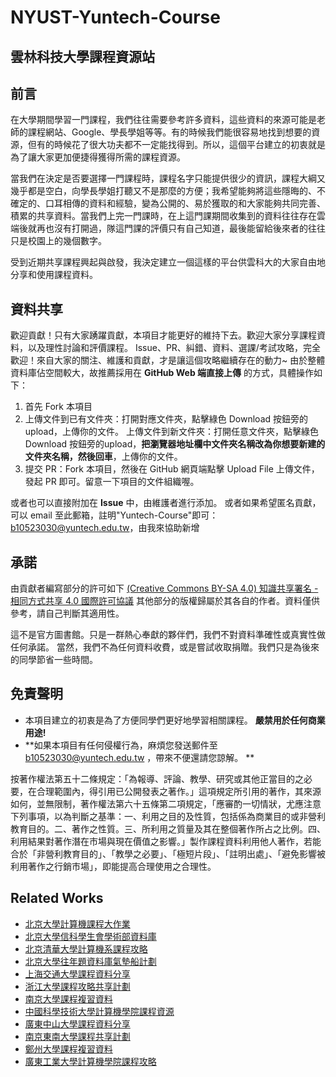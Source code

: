 # NYUST-Yuntech-Course

## 雲林科技大學課程資源站

## 前言

在大學期間學習一門課程，我們往往需要參考許多資料，這些資料的來源可能是老師的課程網站、Google、學長學姐等等。有的時候我們能很容易地找到想要的資源，但有的時候花了很大功夫都不一定能找得到。所以，這個平台建立的初衷就是為了讓大家更加便捷得獲得所需的課程資源。

當我們在決定是否要選擇一門課程時，課程名字只能提供很少的資訊，課程大綱又幾乎都是空白，向學長學姐打聽又不是那麼的方便；我希望能夠將這些隱晦的、不確定的、口耳相傳的資料和經驗，變為公開的、易於獲取的和大家能夠共同完善、積累的共享資料。當我們上完一門課時，在上這門課期間收集到的資料往往存在雲端後就再也沒有打開過，隊這門課的評價只有自己知道，最後能留給後來者的往往只是校園上的幾個數字。

受到近期共享課程興起與啟發，我決定建立一個這樣的平台供雲科大的大家自由地分享和使用課程資料。

## 資料共享

歡迎貢獻！只有大家踴躍貢獻，本項目才能更好的維持下去。歡迎大家分享課程資料，以及理性討論和評價課程。
Issue、PR、糾錯、資料、選課/考試攻略，完全歡迎！來自大家的關注、維護和貢獻，才是讓這個攻略繼續存在的動力~
由於整體資料庫佔空間較大，故推薦採用在 **GitHub Web 端直接上傳** 的方式，具體操作如下：

1. 首先 Fork 本項目
2. 上傳文件到已有文件夾：打開對應文件夾，點擊綠色 Download 按鈕旁的 upload，上傳你的文件。
   上傳文件到新文件夾：打開任意文件夾，點擊綠色Download 按鈕旁的upload，**把瀏覽器地址欄中文件夾名稱改為你想要新建的文件夾名稱，然後回車**，上傳你的文件。
3. 提交 PR：Fork 本項目，然後在 GitHub 網頁端點擊 Upload File 上傳文件，發起 PR 即可。留意一下項目的文件組織喔。

或者也可以直接附加在 **Issue** 中，由維護者進行添加。
或者如果希望匿名貢獻，可以 email 至此郵箱，註明"Yuntech-Course"即可：b10523030@yuntech.edu.tw，由我來協助新增

## 承諾

由貢獻者編寫部分的許可如下
[(Creative Commons BY-SA 4.0) 知識共享署名 - 相同方式共享 4.0 國際許可協議](https://creativecommons.org/licenses/by-nc-sa/4.0/deed.zh)
其他部分的版權歸屬於其各自的作者。資料僅供參考，請自己判斷其適用性。

這不是官方圖書館。只是一群熱心奉獻的夥伴們，我們不對資料準確性或真實性做任何承諾。
當然，我們不為任何資料收費，或是嘗試收取捐贈。我們只是為後來的同學節省一些時間。


## 免責聲明

- 本項目建立的初衷是為了方便同學們更好地學習相關課程。 **嚴禁用於任何商業用途!**
- **如果本項目有任何侵權行為，麻煩您發送郵件至 b10523030@yuntech.edu.tw ，帶來不便還請您諒解。 **

按著作權法第五十二條規定：「為報導、評論、教學、研究或其他正當目的之必要，在合理範圍內，得引用已公開發表之著作。」這項規定所引用的著作，其來源如何，並無限制，著作權法第六十五條第二項規定，「應審酌一切情狀，尤應注意下列事項，以為判斷之基準：一、利用之目的及性質，包括係為商業目的或非營利教育目的。二、著作之性質。三、所利用之質量及其在整個著作所占之比例。四、利用結果對著作潛在市場與現在價值之影響。」製作課程資料利用他人著作，若能合於「非營利教育目的」、「教學之必要」、「極短片段」、「註明出處」、「避免影響被利用著作之行銷市場」，即能提高合理使用之合理性。

## Related Works

- [北京大學計算機課程大作業](https://github.com/tongtzeho/PKUCourse)
- [北京大學信科學生會學術部資料庫](https://github.com/EECS-PKU-XSB/Shared-learning-materials)
- [北京清華大學計算機系課程攻略](https://github.com/PKUanonym/REKCARC-TSC-UHT)
- [北京大學往年題資料庫氣墊船計劃](https://github.com/martinwu42/project-hover)
- [上海交通大學課程資料分享](https://github.com/CoolPhilChen/SJTU-Courses/)
- [浙江大學課程攻略共享計劃](https://github.com/QSCTech/zju-icicles)
- [南京大學課程複習資料](https://github.com/idealclover/NJU-Review-Materials)
- [中國科學技術大學計算機學院課程資源](https://github.com/USTC-Resource/USTC-Course)
- [廣東中山大學課程資料分享](https://github.com/sysuexam/SYSU-Exam)
- [南京東南大學課程共享計劃](https://github.com/zjdx1998/seucourseshare)
- [鄭州大學課程複習資料](https://github.com/CooperNiu/ZZU-Courses-Resource)
- [廣東工業大學計算機學院課程攻略](https://github.com/brenner8023/gdut-course)
